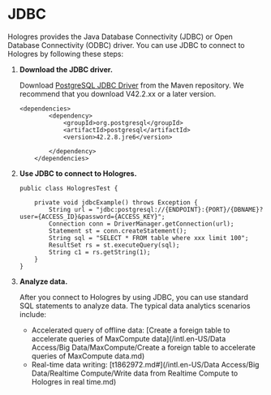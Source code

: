 # JDBC

Hologres provides the Java Database Connectivity \(JDBC\) or Open Database Connectivity \(ODBC\) driver. You can use JDBC to connect to Hologres by following these steps:

1.  **Download the JDBC driver.**

    Download [PostgreSQL JDBC Driver](https://mvnrepository.com/artifact/org.postgresql/postgresql) from the Maven repository. We recommend that you download V42.2.xx or a later version.

    ```
    <dependencies>
            <dependency>
                <groupId>org.postgresql</groupId>
                <artifactId>postgresql</artifactId>
                <version>42.2.8.jre6</version> 
    
            </dependency>
        </dependencies>
    ```

2.  **Use JDBC to connect to Hologres.**

    ```
    public class HologresTest {
    
        private void jdbcExample() throws Exception {
            String url = "jdbc:postgresql://{ENDPOINT}:{PORT}/{DBNAME}? user={ACCESS_ID}&password={ACCESS_KEY}";
            Connection conn = DriverManager.getConnection(url);
            Statement st = conn.createStatement();
            String sql = "SELECT * FROM table where xxx limit 100";
            ResultSet rs = st.executeQuery(sql);
            String c1 = rs.getString(1);
        }
    }
    ```

3.  **Analyze data.**

    After you connect to Hologres by using JDBC, you can use standard SQL statements to analyze data. The typical data analytics scenarios include:

    -   Accelerated query of offline data: [Create a foreign table to accelerate queries of MaxCompute data](/intl.en-US/Data Access/Big Data/MaxCompute/Create a foreign table to accelerate queries of MaxCompute data.md)
    -   Real-time data writing: [t1862972.md\#](/intl.en-US/Data Access/Big Data/Realtime Compute/Write data from Realtime Compute to Hologres in real time.md)


